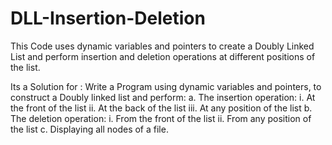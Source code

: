 # DLL-Insertion-Deletion
This Code uses dynamic variables and pointers to create a Doubly Linked List and perform insertion and deletion operations at different positions of the list.

Its a Solution for : 
Write a Program using dynamic variables and pointers, to construct a Doubly linked list and perform:
a. The insertion operation:
 i. At the front of the list
 ii. At the back of the list
 iii. At any position of the list
b. The deletion operation:
 i. From the front of the list
 ii. From any position of the list
c. Displaying all nodes of a file.
